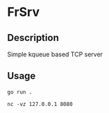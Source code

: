 # FrSrv

## Description

Simple kqueue based TCP server

## Usage

```
go run .
```

```
nc -vz 127.0.0.1 8080
```

